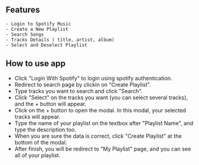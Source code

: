 ## Features

    - Login to Spotify Music
    - Create a New Playlist
    - Search Songs
    - Tracks Details ( title, artist, album)
    - Select and Deselect Playlist

## How to use app

- Click "Login With Spotify" to login using spotify authentication.
- Redirect to search page by clickin on "Create Playlist".
- Type tracks you want to search and click "Search".
- Click "Select" on the tracks you want (you can select several tracks), and the + button will appear.
- Click on the + button to open the modal. In this modal, your selected tracks will appear.
- Type the name of your playlist on the textbox after "Playlist Name", and type the description too.
- When you are sure the data is correct, click "Create Playlist" at the bottom of the modal.
- After finish, you will be redirect to "My Playlist" page, and you can see all of your playlist.